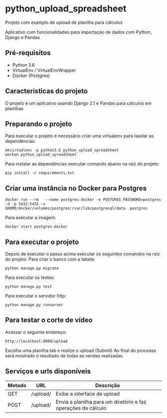 # python_upload_spreadsheet
Projeto com examplo de upload de planilha para cálculos

Aplicativo com funcionalidades para importação de dados com Python, Django e Pandas

## Pré-requisitos
* Python 3.6
* VirtualEnv / VirtualEnvWrapper
* Docker (Postgres)

## Características do projeto
O projeto é um aplicativo usando Django 2.1 e Pandas para cálculos em planilhas

## Preparando o projeto

Para executar o projeto é necessário criar uma virtualenv para isaolar as dependências:
```
mkvirtualenv -p python3.6 python_upload_spreadsheet
workon python_upload_spreadsheet
```
Para instalar as dependências executar comando abaixo na raiz do projeto:
```
pip install -r requirements.txt
```

## Criar uma instância no Docker para Postgres
```
docker run --rm   --name postgres-docker -e POSTGRES_PASSWORD=postgres -d -p 5432:5432 -v $HOME/docker/volumes/postgres:/var/lib/postgresql/data  postgres
```
Para executar a imagem:
```
docker start postgres-docker
```

## Para executar o projeto
Depois de executar o passo acima executar os seguintes comandos na raiz do projeto:
Para criar o banco com a tabela:
```
python manage.py migrate
```
Para executar os testes:
```
python manage.py test
```
Para executar o servidor http:
```
python manage.py runserver
```

## Para testar o corte de vídeo
Acessar o seguinte endereço:
```
http://localhost:8000/upload
```
Escolha uma planilha tab e realize o upload (Submit)
Ao final do processo será mostrado o resultado de todas as vendas realizadas.

## Serviços e urls disponíveis 

|Metodo|URL|Descrição|
|------|---|-----------|
|GET|/upload/|Exibe a interface de upload|
|POST|/upload/|Envia a planilha para um diretório e faz operações de cálculo|